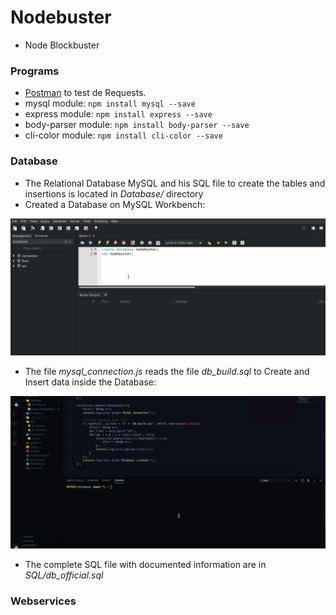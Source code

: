 # Nodebuster

* Node Blockbuster

### Programs

* [Postman](https://www.postman.com/) to test de Requests.
* mysql module: `npm install mysql --save`
* express module: `npm install express --save`
* body-parser module: `npm install body-parser --save`
* cli-color module: `npm install cli-color --save`

### Database

* The Relational Database MySQL and his SQL file to create the tables and insertions is located in _Database/_ directory
* Created a Database on MySQL Workbench:

<img src="Images/create-database.gif">

* The file *mysql_connection.js* reads the file *db_build.sql* to Create and Insert data inside the Database:

<img src="Images/inserting_database.gif">

* The complete SQL file with documented information are in *SQL/db_official.sql*

### Webservices

